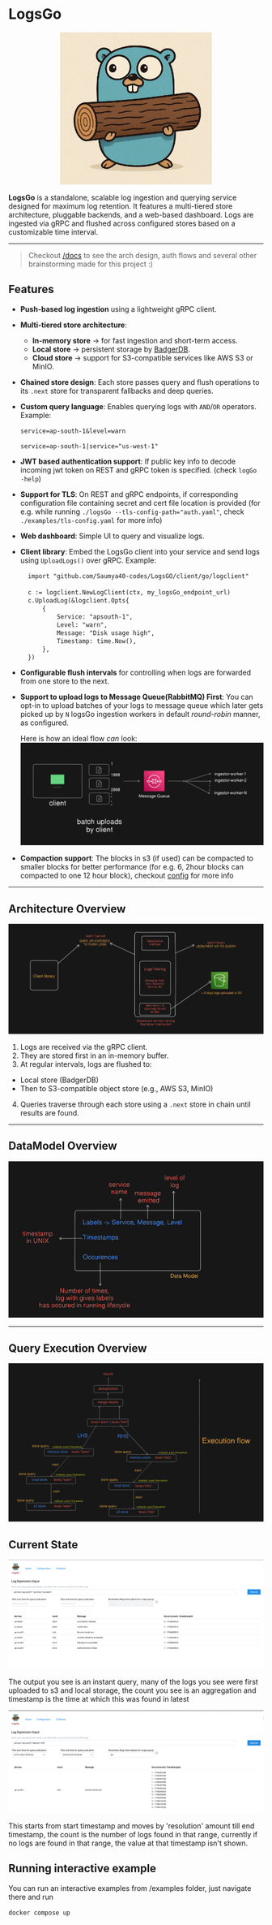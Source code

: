 # LogsGo
<p align="center">
  <img src="docs/logsGo_logo.png" alt="LogsGo Gopher" width="300"/>
</p>

**LogsGo** is a standalone, scalable log ingestion and querying service designed for maximum log retention. It features a multi-tiered store architecture, pluggable backends, and a web-based dashboard. Logs are ingested via gRPC and flushed across configured stores based on a customizable time interval.

---

> Checkout [/docs](https://github.com/Saumya40-codes/LogsGO/tree/main/docs) to see the arch design, auth flows and several other brainstorming made for this project :)

## Features

-  **Push-based log ingestion** using a lightweight gRPC client.
-  **Multi-tiered store architecture**:
    - **In-memory store** → for fast ingestion and short-term access.
    - **Local store** → persistent storage by [BadgerDB](https://github.com/dgraph-io/badger).
    - **Cloud store** → support for S3-compatible services like AWS S3 or MinIO.
-  **Chained store design**: Each store passes query and flush operations to its `.next` store for transparent fallbacks and deep queries.
-  **Custom query language**: Enables querying logs with `AND`/`OR` operators. Example:
  
    ```
    service=ap-south-1&level=warn
    ```
    ```
    service=ap-south-1|service="us-west-1"
    ```

- **JWT based authentication support**: If public key info to decode incoming jwt token on REST and gRPC token is specified. (check `logGo -help`)

- **Support for TLS**: On REST and gRPC endpoints, if corresponding configuration file containing secret and cert file location is provided (for e.g. while running `./logsGo --tls-config-path="auth.yaml"`, check `./examples/tls-config.yaml` for more info)

- **Web dashboard**: Simple UI to query and visualize logs.
- **Client library**: Embed the LogsGo client into your service and send logs using `UploadLogs()` over gRPC. Example:
  ```
    import "github.com/Saumya40-codes/LogsGO/client/go/logclient"
    
    c := logclient.NewLogClient(ctx, my_logsGo_endpoint_url)
    c.UploadLog(&logclient.Opts{
        {
            Service: "apsouth-1",
            Level: "warn",
            Message: "Disk usage high",
            Timestamp: time.Now(),
        },
    })
  ```


- **Configurable flush intervals** for controlling when logs are forwarded from one store to the next.

- **Support to upload logs to Message Queue(RabbitMQ) First**: You can opt-in to upload batches of your logs to message queue which later gets picked up by `N` logsGo ingestion workers in default *round-robin* manner, as configured. 

  Here is how an ideal flow *can* look:
  ![Queueing Model](docs/logs-queueing.png)

- **Compaction support**: The blocks in s3 (if used) can be compacted to smaller blocks for better performance (for e.g. 6, 2hour blocks can compacted to one 12 hour block), checkout [config](https://github.com/Saumya40-codes/LogsGO/blob/0a1ae7755504a966fd039bd78e024ea1d112b1c8/pkg/store/compact.go#L16C1-L30C2) for more info 

---

## Architecture Overview

![Architecture Diagram](docs/archv1.png)

1. Logs are received via the gRPC client.
2. They are stored first in an in-memory buffer.
3. At regular intervals, logs are flushed to:
 - Local store (BadgerDB)
 - Then to S3-compatible object store (e.g., AWS S3, MinIO)
4. Queries traverse through each store using a `.next` store in chain until results are found.

---
## DataModel Overview

![Data Model](docs/data_model.png)

---
## Query Execution Overview

![Querying Execution](docs/query-execution.png)

## Current State
![LogsGo Current State](docs/v0.2.0-instant-query.png)


The output you see is an instant query, many of the logs you see were first uploaded to s3 and local storage, the count you see is an aggregation and timestamp is the time at which this was found in latest

![LogsGo Query Range State](docs/v0.2.0-range-query.png)

This starts from start timestamp and moves by 'resolution' amount till end timestamp, the count is the number of logs found in that range, currently if no logs are found in that range, the value at that timestamp isn't shown.


## Running interactive example

You can run an interactive examples from /examples folder, just navigate there and run
```
docker compose up
```
